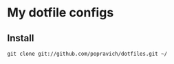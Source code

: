 My dotfile configs
==================

Install
-------

    git clone git://github.com/popravich/dotfiles.git ~/
